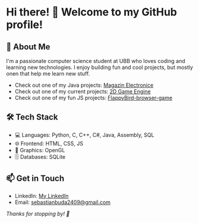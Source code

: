 # Hi there! 👋 Welcome to my GitHub profile!

## 🚀 About Me
I'm a passionate computer science student at UBB who loves coding and learning new technologies. I enjoy building fun and cool projects, but mostly onen that help me learn new stuff.
- Check out one of my Java projects: [Magazin Electronice](https://github.com/SebiB24/a4-SebiB24)
- Check out one of my current projects: [2D Game Engine](https://github.com/SebiB24/2DGE)
- Check out one of my fun JS projects: [FlappyBird-browser-game](https://sebib24.github.io/FlappyBird-browser-game/)

## 🛠 Tech Stack
- 💻 Languages: Python, C, C++, C#, Java, Assembly, SQL
- 🌐 Frontend: HTML, CSS, JS
- 🎨 Graphics: OpenGL
- 🗄️ Databases: SQLite

<!--
## 📈 GitHub Stats
![Your GitHub stats](https://github-readme-stats.vercel.app/api?username=SebiB24&show_icons=true&theme=radical)
-->

## 📫 Get in Touch
- LinkedIn: [My LinkedIn](https://linkedin.com/in/sebi-b-a38127330)
- Email: sebastianbuda2409@gmail.com
  
_Thanks for stopping by! 🚀_





<!--
**SebiB24/SebiB24** is a ✨ _special_ ✨ repository because its `README.md` (this file) appears on your GitHub profile.

Here are some ideas to get you started:

- 🔭 I’m currently working on ...
- 🌱 I’m currently learning ...
- 👯 I’m looking to collaborate on ...
- 🤔 I’m looking for help with ...
- 💬 Ask me about ...
- 📫 How to reach me: ...
- 😄 Pronouns: ...
- ⚡ Fun fact: ...
-->
